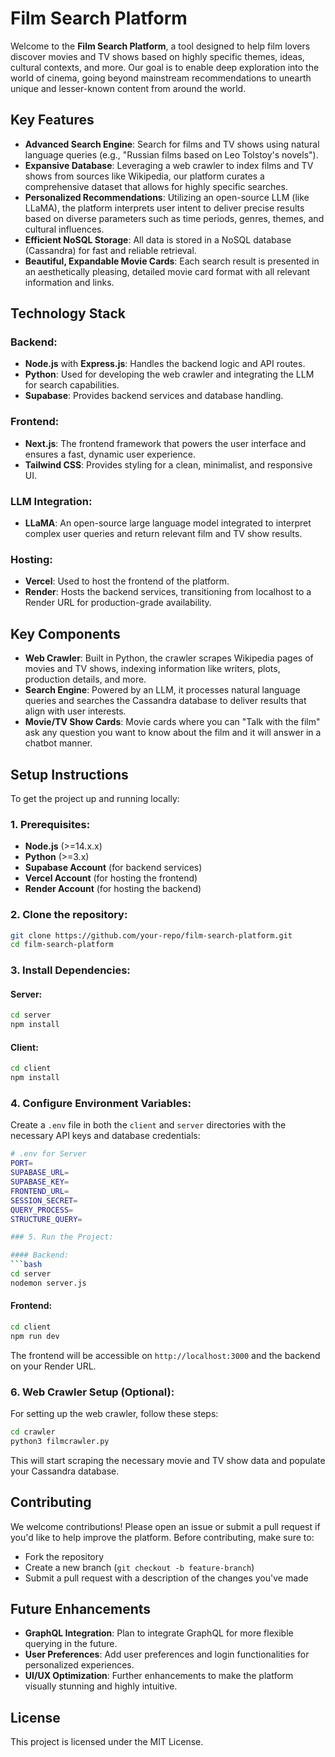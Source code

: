 # Film Search Platform

Welcome to the **Film Search Platform**, a tool designed to help film lovers discover movies and TV shows based on highly specific themes, ideas, cultural contexts, and more. Our goal is to enable deep exploration into the world of cinema, going beyond mainstream recommendations to unearth unique and lesser-known content from around the world.

## Key Features

- **Advanced Search Engine**: Search for films and TV shows using natural language queries (e.g., "Russian films based on Leo Tolstoy's novels").
- **Expansive Database**: Leveraging a web crawler to index films and TV shows from sources like Wikipedia, our platform curates a comprehensive dataset that allows for highly specific searches.
- **Personalized Recommendations**: Utilizing an open-source LLM (like LLaMA), the platform interprets user intent to deliver precise results based on diverse parameters such as time periods, genres, themes, and cultural influences.
- **Efficient NoSQL Storage**: All data is stored in a NoSQL database (Cassandra) for fast and reliable retrieval.
- **Beautiful, Expandable Movie Cards**: Each search result is presented in an aesthetically pleasing, detailed movie card format with all relevant information and links.
  
## Technology Stack

### Backend:
- **Node.js** with **Express.js**: Handles the backend logic and API routes.
- **Python**: Used for developing the web crawler and integrating the LLM for search capabilities.
- **Supabase**: Provides backend services and database handling.

### Frontend:
- **Next.js**: The frontend framework that powers the user interface and ensures a fast, dynamic user experience.
- **Tailwind CSS**: Provides styling for a clean, minimalist, and responsive UI.

### LLM Integration:
- **LLaMA**: An open-source large language model integrated to interpret complex user queries and return relevant film and TV show results.

### Hosting:
- **Vercel**: Used to host the frontend of the platform.
- **Render**: Hosts the backend services, transitioning from localhost to a Render URL for production-grade availability.

## Key Components

- **Web Crawler**: Built in Python, the crawler scrapes Wikipedia pages of movies and TV shows, indexing information like writers, plots, production details, and more.
- **Search Engine**: Powered by an LLM, it processes natural language queries and searches the Cassandra database to deliver results that align with user interests.
- **Movie/TV Show Cards**: Movie cards where you can "Talk with the film" ask any question you want to know about the film and it will answer in a chatbot manner.

## Setup Instructions

To get the project up and running locally:

### 1. Prerequisites:
- **Node.js** (>=14.x.x)
- **Python** (>=3.x)
- **Supabase Account** (for backend services)
- **Vercel Account** (for hosting the frontend)
- **Render Account** (for hosting the backend)
  
### 2. Clone the repository:

```bash
git clone https://github.com/your-repo/film-search-platform.git
cd film-search-platform
```

### 3. Install Dependencies:

#### Server:
```bash
cd server
npm install
```

#### Client:
```bash
cd client
npm install
```

### 4. Configure Environment Variables:

Create a `.env` file in both the `client` and `server` directories with the necessary API keys and database credentials:

```bash
# .env for Server
PORT=
SUPABASE_URL=
SUPABASE_KEY=
FRONTEND_URL=
SESSION_SECRET=
QUERY_PROCESS=
STRUCTURE_QUERY=

### 5. Run the Project:

#### Backend:
```bash
cd server
nodemon server.js
```

#### Frontend:
```bash
cd client
npm run dev
```

The frontend will be accessible on `http://localhost:3000` and the backend on your Render URL.

### 6. Web Crawler Setup (Optional):

For setting up the web crawler, follow these steps:

```bash
cd crawler
python3 filmcrawler.py
```

This will start scraping the necessary movie and TV show data and populate your Cassandra database.

## Contributing

We welcome contributions! Please open an issue or submit a pull request if you'd like to help improve the platform. Before contributing, make sure to:

- Fork the repository
- Create a new branch (`git checkout -b feature-branch`)
- Submit a pull request with a description of the changes you've made

## Future Enhancements

- **GraphQL Integration**: Plan to integrate GraphQL for more flexible querying in the future.
- **User Preferences**: Add user preferences and login functionalities for personalized experiences.
- **UI/UX Optimization**: Further enhancements to make the platform visually stunning and highly intuitive.

## License

This project is licensed under the MIT License.
